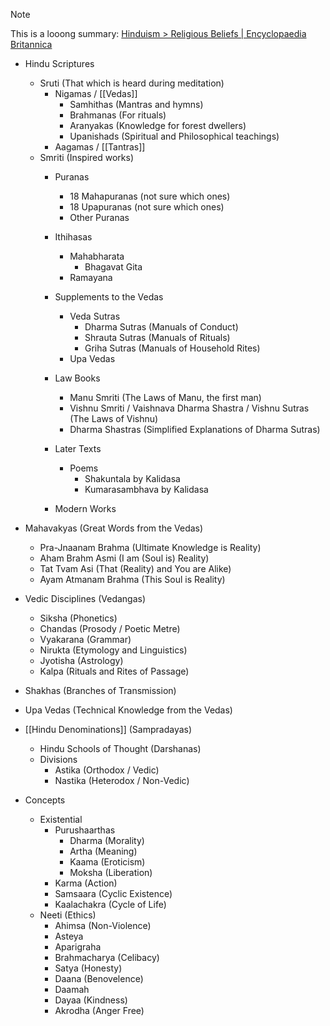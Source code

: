 > [!NOTE]
> This is a looong summary: [Hinduism > Religious Beliefs | Encyclopaedia Britannica](https://www.britannica.com/topic/Hinduism/General-nature-of-Hinduism)

- Hindu Scriptures
	- Sruti (That which is heard during meditation)
		- Nigamas / [[Vedas]]
			- Samhithas (Mantras and hymns)
			- Brahmanas (For rituals)
			- Aranyakas (Knowledge for forest dwellers)
			- Upanishads (Spiritual and Philosophical teachings)
		- Aagamas / [[Tantras]]
	- Smriti (Inspired works)
		- Puranas
			- 18 Mahapuranas (not sure which ones)
			- 18 Upapuranas (not sure which ones)
			- Other Puranas
		- Ithihasas
			- Mahabharata
				- Bhagavat Gita
			- Ramayana
		- Supplements to the Vedas
			- Veda Sutras
				- Dharma Sutras (Manuals of Conduct)
				- Shrauta Sutras (Manuals of Rituals)
				- Griha Sutras (Manuals of Household Rites)
			- Upa Vedas

		- Law Books
			- Manu Smriti (The Laws of Manu, the first man)
			- Vishnu Smriti / Vaishnava Dharma Shastra / Vishnu Sutras (The Laws of Vishnu)
			- Dharma Shastras (Simplified Explanations of Dharma Sutras)
		- Later Texts
			- Poems
				- Shakuntala by Kalidasa
				- Kumarasambhava by Kalidasa
		- Modern Works

- Mahavakyas (Great Words from the Vedas)
	- Pra-Jnaanam Brahma (Ultimate Knowledge is Reality)
	- Aham Brahm Asmi (I am (Soul is) Reality)
	- Tat Tvam Asi (That (Reality) and You are Alike)
	- Ayam Atmanam Brahma (This Soul is Reality)

- Vedic Disciplines (Vedangas)
	- Siksha (Phonetics)
	- Chandas (Prosody / Poetic Metre)
	- Vyakarana (Grammar)
	- Nirukta (Etymology and Linguistics)
	- Jyotisha (Astrology)
	- Kalpa (Rituals and Rites of Passage)

- Shakhas (Branches of Transmission)
- Upa Vedas (Technical Knowledge from the Vedas)
- [[Hindu Denominations]] (Sampradayas)
	- Hindu Schools of Thought (Darshanas)
	- Divisions
		- Astika (Orthodox / Vedic)
		- Nastika (Heterodox / Non-Vedic)
- Concepts
	- Existential
		- Purushaarthas
			- Dharma (Morality)
			- Artha (Meaning)
			- Kaama (Eroticism)
			- Moksha (Liberation)
		- Karma (Action)
		- Samsaara (Cyclic Existence)
		- Kaalachakra (Cycle of Life)
	- Neeti (Ethics)
		- Ahimsa (Non-Violence)
		- Asteya
		- Aparigraha
		- Brahmacharya (Celibacy)
		- Satya (Honesty)
		- Daana (Benovelence)
		- Daamah
		- Dayaa (Kindness)
		- Akrodha (Anger Free)
